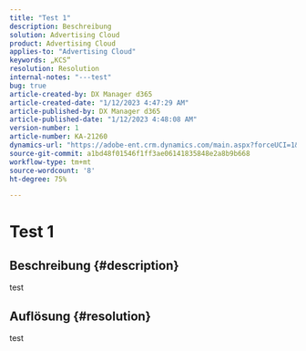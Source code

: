 ```yaml
---
title: "Test 1"
description: Beschreibung
solution: Advertising Cloud
product: Advertising Cloud
applies-to: "Advertising Cloud"
keywords: „KCS“
resolution: Resolution
internal-notes: "---test"
bug: true
article-created-by: DX Manager d365
article-created-date: "1/12/2023 4:47:29 AM"
article-published-by: DX Manager d365
article-published-date: "1/12/2023 4:48:08 AM"
version-number: 1
article-number: KA-21260
dynamics-url: "https://adobe-ent.crm.dynamics.com/main.aspx?forceUCI=1&pagetype=entityrecord&etn=knowledgearticle&id=43ab3235-3492-ed11-aad1-6045bd006079"
source-git-commit: a1bd48f01546f1ff3ae06141835848e2a8b9b668
workflow-type: tm+mt
source-wordcount: '8'
ht-degree: 75%

---
```


# Test 1

## Beschreibung {#description}

test

## Auflösung {#resolution}


test
